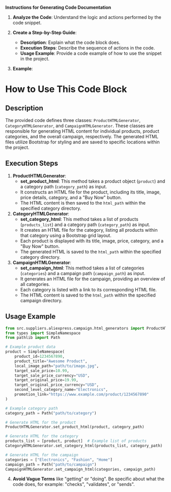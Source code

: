 **Instructions for Generating Code Documentation**

1. **Analyze the Code**: Understand the logic and actions performed by the code snippet.

2. **Create a Step-by-Step Guide**:
    - **Description**: Explain what the code block does.
    - **Execution Steps**: Describe the sequence of actions in the code.
    - **Usage Example**: Provide a code example of how to use the snippet in the project.

3. **Example**:

How to Use This Code Block
=========================================================================================

Description
-------------------------
The provided code defines three classes: `ProductHTMLGenerator`, `CategoryHTMLGenerator`, and `CampaignHTMLGenerator`. These classes are responsible for generating HTML content for individual products, product categories, and the overall campaign, respectively. The generated HTML files utilize Bootstrap for styling and are saved to specific locations within the project.

Execution Steps
-------------------------
1. **ProductHTMLGenerator**:
    - **set_product_html**: This method takes a product object (`product`) and a category path (`category_path`) as input.
    - It constructs an HTML file for the product, including its title, image, price details, category, and a "Buy Now" button.
    - The HTML content is then saved to the `html_path` within the specified category directory.
2. **CategoryHTMLGenerator**:
    - **set_category_html**: This method takes a list of products (`products_list`) and a category path (`category_path`) as input.
    - It creates an HTML file for the category, listing all products within that category using a Bootstrap grid layout.
    - Each product is displayed with its title, image, price, category, and a "Buy Now" button.
    - The generated HTML is saved to the `html_path` within the specified category directory.
3. **CampaignHTMLGenerator**:
    - **set_campaign_html**: This method takes a list of categories (`categories`) and a campaign path (`campaign_path`) as input.
    - It generates an HTML file for the campaign, providing an overview of all categories.
    - Each category is listed with a link to its corresponding HTML file.
    - The HTML content is saved to the `html_path` within the specified campaign directory.

Usage Example
-------------------------

```python
from src.suppliers.aliexpress.campaign.html_generators import ProductHTMLGenerator, CategoryHTMLGenerator, CampaignHTMLGenerator
from types import SimpleNamespace
from pathlib import Path

# Example product data
product = SimpleNamespace(
    product_id=1234567890,
    product_title="Awesome Product",
    local_image_path="path/to/image.jpg",
    target_sale_price=10.99,
    target_sale_price_currency="USD",
    target_original_price=19.99,
    target_original_price_currency="USD",
    second_level_category_name="Electronics",
    promotion_link="https://www.example.com/product/1234567890"
)

# Example category path
category_path = Path("path/to/category")

# Generate HTML for the product
ProductHTMLGenerator.set_product_html(product, category_path)

# Generate HTML for the category
products_list = [product, product]  # Example list of products
CategoryHTMLGenerator.set_category_html(products_list, category_path)

# Generate HTML for the campaign
categories = ["Electronics", "Fashion", "Home"]
campaign_path = Path("path/to/campaign")
CampaignHTMLGenerator.set_campaign_html(categories, campaign_path)
```

4. **Avoid Vague Terms** like "getting" or "doing". Be specific about what the code does, for example: "checks", "validates", or "sends".